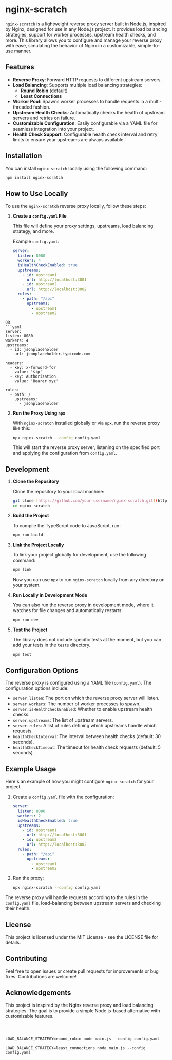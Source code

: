 # nginx-scratch

`nginx-scratch` is a lightweight reverse proxy server built in Node.js, inspired by Nginx, designed for use in any Node.js project. It provides load balancing strategies, support for worker processes, upstream health checks, and more. This library allows you to configure and manage your reverse proxy with ease, simulating the behavior of Nginx in a customizable, simple-to-use manner.

## Features

- **Reverse Proxy**: Forward HTTP requests to different upstream servers.
- **Load Balancing**: Supports multiple load balancing strategies:
  - **Round Robin** (default)
  - **Least Connections**
- **Worker Pool**: Spawns worker processes to handle requests in a multi-threaded fashion.
- **Upstream Health Checks**: Automatically checks the health of upstream servers and retries on failure.
- **Customizable Configuration**: Easily configurable via a YAML file for seamless integration into your project.
- **Health Check Support**: Configurable health check interval and retry limits to ensure your upstreams are always available.

## Installation

You can install `nginx-scratch` locally using the following command:

```bash
npm install nginx-scratch
```

## How to Use Locally

To use the `nginx-scratch` reverse proxy locally, follow these steps:

1. **Create a `config.yaml` File**

   This file will define your proxy settings, upstreams, load balancing strategy, and more.

   Example `config.yaml`:

   ```yaml
   server:
     listen: 8080
     workers: 4
     isHealthCheckEnabled: true
     upstreams:
       - id: upstream1
         url: http://localhost:3001
       - id: upstream2
         url: http://localhost:3002
     rules:
       - path: "/api"
         upstreams:
           - upstream1
           - upstream2
  ```
  OR
  ```yaml
  server:
  listen: 8080
  workers: 4
  upstreams:
    - id: jsonplaceholder
      url: jsonplaceholder.typicode.com
    
  headers:
    - key: x-forword-for
      value: '$ip'
    - key: Authorization
      value: 'Bearer xyz'

  rules:
    - path: /
      upstreams: 
        - jsonplaceholder    
   ```

2. **Run the Proxy Using `npx`**

   With `nginx-scratch` installed globally or via `npx`, run the reverse proxy like this:

   ```bash
   npx nginx-scratch --config config.yaml
   ```

   This will start the reverse proxy server, listening on the specified port and applying the configuration from `config.yaml`.

## Development

1. **Clone the Repository**

   Clone the repository to your local machine:

   ```bash
   git clone [https://github.com/your-username/nginx-scratch.git](https://github.com/your-username/nginx-scratch.git)
   cd nginx-scratch
   ```

2. **Build the Project**

   To compile the TypeScript code to JavaScript, run:

   ```bash
   npm run build
   ```

3. **Link the Project Locally**

   To link your project globally for development, use the following command:

   ```bash
   npm link
   ```

   Now you can use `npx` to run `nginx-scratch` locally from any directory on your system.

4. **Run Locally in Development Mode**

   You can also run the reverse proxy in development mode, where it watches for file changes and automatically restarts:

   ```bash
   npm run dev
   ```

5. **Test the Project**

   The library does not include specific tests at the moment, but you can add your tests in the `tests` directory.

   ```bash
   npm test
   ```

## Configuration Options

The reverse proxy is configured using a YAML file (`config.yaml`). The configuration options include:

- `server.listen`: The port on which the reverse proxy server will listen.
- `server.workers`: The number of worker processes to spawn.
- `server.isHealthCheckEnabled`: Whether to enable upstream health checks.
- `server.upstreams`: The list of upstream servers.
- `server.rules`: A list of rules defining which upstreams handle which requests.
- `healthCheckInterval`: The interval between health checks (default: 30 seconds).
- `healthCheckTimeout`: The timeout for health check requests (default: 5 seconds).

## Example Usage

Here's an example of how you might configure `nginx-scratch` for your project.

1. Create a `config.yaml` file with the configuration:

   ```yaml
   server:
     listen: 8080
     workers: 2
     isHealthCheckEnabled: true
     upstreams:
       - id: upstream1
         url: http://localhost:3001
       - id: upstream2
         url: http://localhost:3002
     rules:
       - path: "/api"
         upstreams:
           - upstream1
           - upstream2
   ```

2. Run the proxy:

   ```bash
   npx nginx-scratch --config config.yaml
   ```

The reverse proxy will handle requests according to the rules in the `config.yaml` file, load-balancing between upstream servers and checking their health.

## License

This project is licensed under the MIT License - see the LICENSE file for details.

## Contributing

Feel free to open issues or create pull requests for improvements or bug fixes. Contributions are welcome!

## Acknowledgements

This project is inspired by the Nginx reverse proxy and load balancing strategies. The goal is to provide a simple Node.js-based alternative with customizable features.
```



LOAD_BALANCE_STRATEGY=round_robin node main.js --config config.yaml

LOAD_BALANCE_STRATEGY=least_connections node main.js --config config.yaml
